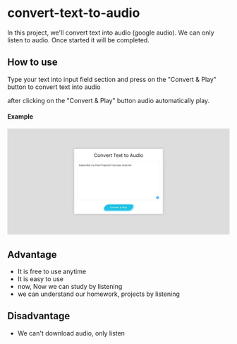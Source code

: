 # convert-text-to-audio
In this project, we'll convert text into audio (google audio). We can only listen to audio. Once started it will be completed.

<h2>How to use</h2>
<p>Type your text into input field section and press on the "Convert & Play" button to convert text into audio</p>
<p>after clicking on the "Convert & Play" button audio automatically play.</p>
<h4>Example</h4>
<img src="https://github.com/BHOLU-SINGH/convert-text-to-audio/blob/master/output-img.png" />
<h2>Advantage</h2>
<ul>
  <li>It is free to use anytime</li>  
  <li>It is easy to use</li>
  <li>now, Now we can study by listening</li>
  <li>we can understand our homework, projects by listening</li>
</ul>

<h2>Disadvantage</h2>
<ul>
  <li>We can't download audio, only listen</li>
</ul>
